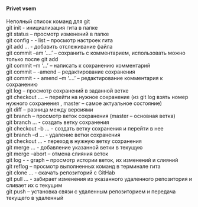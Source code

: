 #### Privet vsem
Неполный список команд для git   
git init  - инициализация гита в папке    
git status – просмотр изменений в папке    
git config - - list – просмотр настроек гита    
git add … - добавить отслеживание файла    
git commit –am ‘….’ – сохранить с комментарием, использовать можно только после git add    
git commit –m ‘…’ – написать к сохранению комментарий    
git commit – -amend – редактирование сохранения    
git commit - - amend –m ‘….’ – редактирование комментария к сохранению     
git log – просмотр сохранений в заданной ветке    
git checkout …. – перейти на нужное сохранение (из git log взять номер нужного сохранения , master – самое актуальное состояние)    
git diff – разница между версиями    
git branch – просмотр веток сохранения (master – основная ветка)    
git branch … - создать ветку сохранения    
git checkout –b … - создать ветку сохранения и перейти в нее    
git branch –d … - удаление ветки сохранения    
git checkout … - переход в нужную ветку сохранения    
git merge … - добавление указанной ветки в текущую    
git merge –abort – отмена слияния веток    
git log - - graph – просмотр истории веток, их изменений и слияний    
git reflog – просмотр выполненных команд в терминале гита    
 git clone … - скачать репозиторий с GitHab    
git pull … - забирает изменения из указанного удаленного репозитория и сливает их с текущим    
git push – установка связи с удаленным репозиторием  и передача текущего в удаленный    
